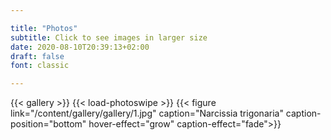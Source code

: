 ```yaml
---

title: "Photos"
subtitle: Click to see images in larger size 
date: 2020-08-10T20:39:13+02:00
draft: false
font: classic

---
```


{{< gallery >}} {{< load-photoswipe >}}
{{< figure link="/content/gallery/gallery/1.jpg" caption="Narcissia trigonaria" caption-position="bottom" hover-effect="grow" caption-effect="fade">}}

